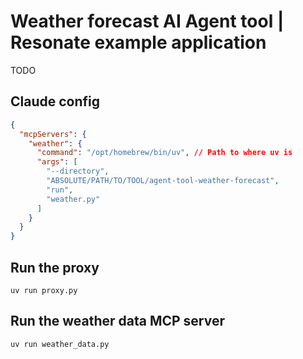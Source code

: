 # Weather forecast AI Agent tool | Resonate example application

TODO

## Claude config

```json
{
  "mcpServers": {
    "weather": {
      "command": "/opt/homebrew/bin/uv", // Path to where uv is
      "args": [
        "--directory",
        "ABSOLUTE/PATH/TO/TOOL/agent-tool-weather-forecast",
        "run",
        "weather.py"
      ]
    }
  }
}
```

## Run the proxy

`uv run proxy.py`

## Run the weather data MCP server

`uv run weather_data.py`
